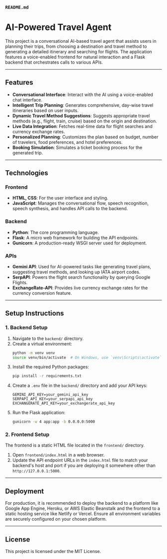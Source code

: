 ### `README.md`

# AI-Powered Travel Agent

This project is a conversational AI-based travel agent that assists users in planning their trips, from choosing a destination and travel method to generating a detailed itinerary and searching for flights. The application features a voice-enabled frontend for natural interaction and a Flask backend that orchestrates calls to various APIs.

-----

## Features

  * **Conversational Interface**: Interact with the AI using a voice-enabled chat interface.
  * **Intelligent Trip Planning**: Generates comprehensive, day-wise travel itineraries based on user inputs.
  * **Dynamic Travel Method Suggestions**: Suggests appropriate travel methods (e.g., flight, train, cruise) based on the origin and destination.
  * **Live Data Integration**: Fetches real-time data for flight searches and currency exchange rates.
  * **Personalized Planning**: Customizes the plan based on budget, number of travelers, food preferences, and hotel preferences.
  * **Booking Simulation**: Simulates a ticket booking process for the generated trip.

-----

## Technologies

### Frontend

  * **HTML, CSS**: For the user interface and styling.
  * **JavaScript**: Manages the conversational flow, speech recognition, speech synthesis, and handles API calls to the backend.

### Backend

  * **Python**: The core programming language.
  * **Flask**: A micro web framework for building the API endpoints.
  * **Gunicorn**: A production-ready WSGI server used for deployment.

### APIs

  * **Gemini API**: Used for AI-powered tasks like generating travel plans, suggesting travel methods, and looking up IATA airport codes.
  * **SerpAPI**: Powers the flight search functionality by querying Google Flights.
  * **ExchangeRate-API**: Provides live currency exchange rates for the currency conversion feature.

-----

## Setup Instructions

### 1\. Backend Setup

1.  Navigate to the `backend/` directory.
2.  Create a virtual environment:
    ```bash
    python -m venv venv
    source venv/bin/activate  # On Windows, use `venv\Scripts\activate`
    ```
3.  Install the required Python packages:
    ```bash
    pip install -r requirements.txt
    ```
4.  Create a `.env` file in the `backend/` directory and add your API keys:
    ```env
    GEMINI_API_KEY=your_gemini_api_key
    SERPAPI_API_KEY=your_serpapi_api_key
    EXCHANGERATE_API_KEY=your_exchangerate_api_key
    ```
5.  Run the Flask application:
    ```bash
    gunicorn -w 4 app:app -b 0.0.0.0:5000
    ```

### 2\. Frontend Setup

The frontend is a static HTML file located in the `frontend/` directory.

1.  Open `frontend/index.html` in a web browser.
2.  Update the API endpoint URLs in the `index.html` file to match your backend's host and port if you are deploying it somewhere other than `http://127.0.0.1:5000`.

-----

## Deployment

For production, it is recommended to deploy the backend to a platform like Google App Engine, Heroku, or AWS Elastic Beanstalk and the frontend to a static hosting service like Netlify or Vercel. Ensure all environment variables are securely configured on your chosen platform.

-----

## License

This project is licensed under the MIT License.